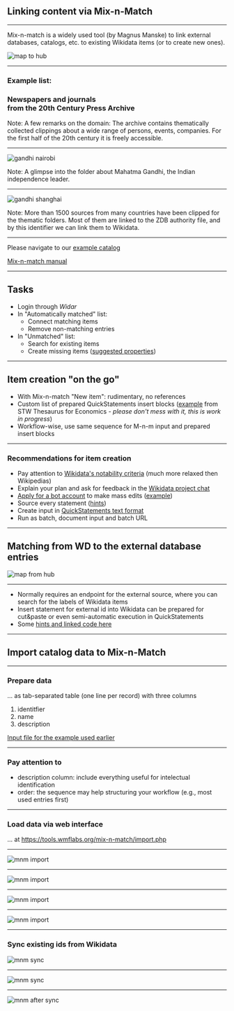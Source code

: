 ## Linking content via Mix-n-Match

---

Mix-n-match is a widely used tool (by Magnus Manske) to link external databases, catalogs, etc. to existing Wikidata items (or to create new ones).

![map to hub](images/map_to_hub.png)

---

### Example list:

### Newspapers and journals<br />from the 20th Century Press Archive

Note: A few remarks on the domain: The archive contains thematically collected clippings about a wide range of persons, events, companies. For the first half of the 20th century it is freely accessible.

---

![gandhi nairobi](images/gandhi_nairobi.png)

Note: A glimpse into the folder about Mahatma Gandhi, the Indian independence leader.

---

![gandhi shanghai](images/gandhi_shanghai.png)

Note: More than 1500 sources from many countries have been clipped for the thematic folders. Most of them are linked to the ZDB authority file, and by this identifier we can link them to Wikidata.

---

Please navigate to our [example catalog](https://tools.wmflabs.org/mix-n-match/#/catalog/2773)

[Mix-n-match manual](https://meta.wikimedia.org/wiki/Mix%27n%27match/Manual)

---

## Tasks

- Login through _Widar_
- In "Automatically matched" list:
  - Connect matching items
  - Remove non-matching entries
- In "Unmatched" list:
  - Search for existing items
  - Create missing items ([suggested properties](https://www.wikidata.org/wiki/Wikidata:WikiProject_Periodicals#Periodical_properties))

---

## Item creation "on the go"

- With Mix-n-match "New item": rudimentary, no references
- Custom list of prepared QuickStatements insert blocks ([example](http://zbw.eu/beta/tmp/stw_qs_create.html) from STW Thesaurus for Economics - _please don't mess with it, this is work in progress_)
- Workflow-wise, use same sequence for M-n-m input and prepared insert blocks

---

### Recommendations for item creation

- Pay attention to [Wikidata's notability criteria](https://www.wikidata.org/wiki/Wikidata:Notability) (much more relaxed then Wikipedias)
- Explain your plan and ask for feedback in the [Wikidata project chat](https://www.wikidata.org/wiki/Wikidata:Project_chat)
- [Apply for a bot account](https://www.wikidata.org/wiki/Wikidata:Requests_for_permissions/Bot) to make mass edits ([example](https://www.wikidata.org/wiki/Wikidata:Requests_for_permissions/Bot/JneubertAutomated_3))
- Source every statement ([hints]())
- Create input in [QuickStatements text format]()
- Run as batch, document input and batch URL

---

## Matching from WD to the external database entries

![map from hub](images/map_from_hub.png)

---

- Normally requires an endpoint for the external source, where you can search for the labels of Wikidata items
- Insert statement for external id into Wikidata can be prepared for cut&paste or even semi-automatic execution in QuickStatements
- Some [hints and linked code here](https://www.slideshare.net/jneubert/linking-authorities-through-wikidata)

---

## Import catalog data to Mix-n-Match

---

### Prepare data 

... as tab-separated table (one line per record) with three columns

1. identitfier
2. name
3. description

[Input file for the example used earlier](https://pm20.zbw.eu/work/mnm/publikation_zdb_mnm_edited.txt)

---

### Pay attention to

- description column: include everything useful for intelectual identification
- order: the sequence may help structuring your workflow (e.g., most used entries first)

---

### Load data via web interface

... at https://tools.wmflabs.org/mix-n-match/import.php

---

![mnm import](images/mnm_import.png)

---

![mnm import](images/mnm_import_2_crop.png)

---

![mnm import](images/mnm_import_result.png)

---

![mnm import](images/mnm_catalog_initial.png)

---

### Sync existing ids from Wikidata

![mnm sync](images/mnm_sync_catalog.png)

---

![mnm sync](images/mnm_sync.png)

---

![mnm after sync](images/mnm_catalog_after_sync.png)


